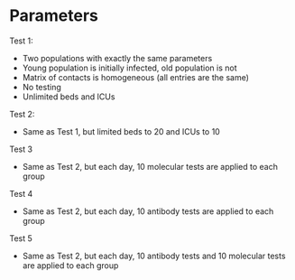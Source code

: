 # Parameters

Test 1:
* Two populations with exactly the same parameters
* Young population is initially infected, old population is not
* Matrix of contacts is homogeneous (all entries are the same)
* No testing
* Unlimited beds and ICUs

Test 2:
* Same as Test 1, but limited beds to 20 and ICUs to 10

Test 3
* Same as Test 2, but each day, 10 molecular tests are applied to each group

Test 4
* Same as Test 2, but each day, 10 antibody tests are applied to each group

Test 5
* Same as Test 2, but each day, 10 antibody tests and 10 molecular tests are applied to each group